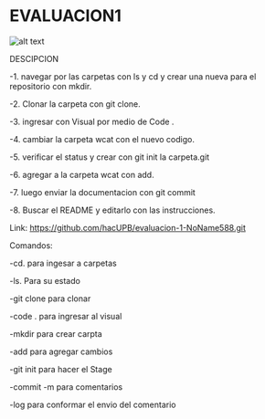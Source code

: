 <h1> EVALUACION1 </h1>

![alt text](https://imgur.com/kkoMoKx)

DESCIPCION

-1. navegar por las carpetas con ls y cd y crear una nueva para el repositorio con mkdir.    

-2. Clonar la carpeta con git clone.  

-3. ingresar con Visual por medio de Code .   

-4. cambiar la carpeta wcat con el nuevo codigo.   

-5. verificar el status y crear con git init la carpeta.git  

-6. agregar a la carpeta wcat con add. 

-7. luego enviar la documentacion con git commit

-8. Buscar el README y editarlo con las instrucciones.

Link: https://github.com/hacUPB/evaluacion-1-NoName588.git

Comandos:

-cd. para ingesar a carpetas

-ls. Para su estado

-git clone para clonar

-code . para ingresar al visual

-mkdir para crear carpta

-add para agregar cambios

-git init para hacer el Stage

-commit -m para comentarios

-log para conformar el envio del comentario




